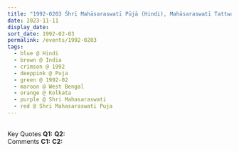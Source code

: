 ```yaml
---
title: "1992-0203 Śhrī Mahāsaraswatī Pūjā (Hindi), Mahāsaraswatī Tattwa, Kolkata, West Bengal, India"
date: 2023-11-11
display_date: 
sort_date: 1992-02-03
permalink: /events/1992-0203
tags:
  - blue @ Hindi
  - brown @ India
  - crimson @ 1992
  - deeppink @ Puja
  - green @ 1992-02
  - maroon @ West Bengal
  - orange @ Kolkata
  - purple @ Shri Mahasaraswati
  - red @ Shri Mahasaraswati Puja
---
```


<br>

<wave-list>
  <list-title color="DarkSeaGreen" width="55">Key Quotes</list-title>
  <list-item color="BlanchedAlmond" width="280"><b>Q1:</b> <i></i></list-item>
  <list-item color="Lavender" width="280"><b>Q2:</b> <i></i></list-item>
</wave-list>

<br>

<wave-list>
  <list-title color="DarkSeaGreen" width="55">Comments</list-title>
  <list-item color="BlanchedAlmond" width="280"><b>C1:</b> <i></i></list-item>
  <list-item color="Lavender" width="280"><b>C2:</b> <i></i></list-item>
</wave-list>